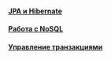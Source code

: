 #### [JPA и Hibernate](jpa/jpa.md)
#### [Работа с NoSQL](nosql/nosql.md)
#### [Управление транзакциями](transactions/transactions.md)
